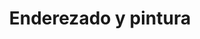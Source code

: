 ---
title: "Enderezado y pintura"
url: /santa-catarina-pinula/enderezado-y-pintura/
shop: Autowerkstatt
---